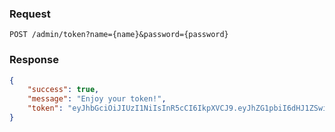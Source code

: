 ### Request

    POST /admin/token?name={name}&password={password}

### Response
``` json
{
    "success": true,
    "message": "Enjoy your token!",
    "token": "eyJhbGciOiJIUzI1NiIsInR5cCI6IkpXVCJ9.eyJhZG1pbiI6dHJ1ZSwiaWF0IjoxNTM4MjY4MzcwLCJleHAiOjE1MzgyNjk4MTB9.QvfhKGGLjQCFhIAfaOW6PFHyfqR3gU2hpqnTo0UO0dA"
}
```
